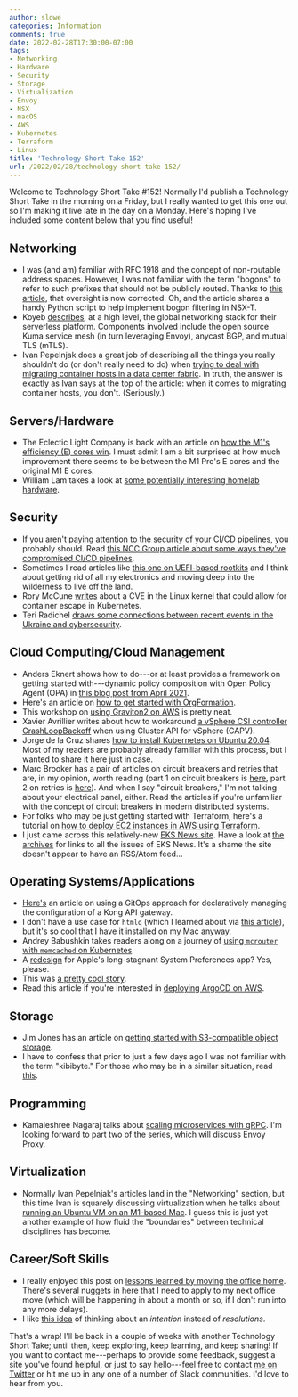 ```yaml
---
author: slowe
categories: Information
comments: true
date: 2022-02-28T17:30:00-07:00
tags:
- Networking
- Hardware
- Security
- Storage
- Virtualization
- Envoy
- NSX
- macOS
- AWS
- Kubernetes
- Terraform
- Linux
title: 'Technology Short Take 152'
url: /2022/02/28/technology-short-take-152/
---
```


Welcome to Technology Short Take #152! Normally I'd publish a Technology Short Take in the morning on a Friday, but I really wanted to get this one out so I'm making it live late in the day on a Monday. Here's hoping I've included some content below that you find useful!<!--more-->

## Networking

* I was (and am) familiar with RFC 1918 and the concept of non-routable address spaces. However, I was not familiar with the term "bogons" to refer to such prefixes that should not be publicly routed. Thanks to [this article][link-1], that oversight is now corrected. Oh, and the article shares a handy Python script to help implement bogon filtering in NSX-T.
* Koyeb [describes][link-5], at a high level, the global networking stack for their serverless platform. Components involved include the open source Kuma service mesh (in turn leveraging Envoy), anycast BGP, and mutual TLS (mTLS).
* Ivan Pepelnjak does a great job of describing all the things you really shouldn't do (or don't really need to do) when [trying to deal with migrating container hosts in a data center fabric][link-12]. In truth, the answer is exactly as Ivan says at the top of the article: when it comes to migrating container hosts, you don't. (Seriously.)

## Servers/Hardware

* The Eclectic Light Company is back with an article on [how the M1's efficiency (E) cores win][link-6]. I must admit I am a bit surprised at how much improvement there seems to be between the M1 Pro's E cores and the original M1 E cores.
* William Lam takes a look at [some potentially interesting homelab hardware][link-14].

## Security

* If you aren't paying attention to the security of your CI/CD pipelines, you probably should. Read [this NCC Group article about some ways they've compromised CI/CD pipelines][link-11].
* Sometimes I read articles like [this one on UEFI-based rootkits][link-13] and I think about getting rid of all my electronics and moving deep into the wilderness to live off the land.
* Rory McCune [writes][link-17] about a CVE in the Linux kernel that could allow for container escape in Kubernetes.
* Teri Radichel [draws some connections between recent events in the Ukraine and cybersecurity][link-26].

## Cloud Computing/Cloud Management

* Anders Eknert shows how to do---or at least provides a framework on getting started with---dynamic policy composition with Open Policy Agent (OPA) in [this blog post from April 2021][link-3].
* Here's an article on [how to get started with OrgFormation][link-18].
* This workshop on [using Graviton2 on AWS][link-19] is pretty neat.
* Xavier Avrillier writes about how to workaround [a vSphere CSI controller CrashLoopBackoff][link-22] when using Cluster API for vSphere (CAPV).
* Jorge de la Cruz shares [how to install Kubernetes on Ubuntu 20.04][link-23]. Most of my readers are probably already familiar with this process, but I wanted to share it here just in case.
* Marc Brooker has a pair of articles on circuit breakers and retries that are, in my opinion, worth reading (part 1 on circuit breakers is [here][link-24], part 2 on retries is [here][link-25]). And when I say "circuit breakers," I'm not talking about your electrical panel, either. Read the articles if you're unfamiliar with the concept of circuit breakers in modern distributed systems.
* For folks who may be just getting started with Terraform, here's a tutorial on [how to deploy EC2 instances in AWS using Terraform][link-29].
* I just came across this relatively-new [EKS News site][link-30]. Have a look at [the archives][link-31] for links to all the issues of EKS News. It's a shame the site doesn't appear to have an RSS/Atom feed...

## Operating Systems/Applications

* [Here's][link-2] an article on using a GitOps approach for declaratively managing the configuration of a Kong API gateway.
* I don't have a use case for `htmlq` (which I learned about via [this article][link-8]), but it's so cool that I have it installed on my Mac anyway.
* Andrey Babushkin takes readers along on a journey of [using `mcrouter` with `memcached` on Kubernetes][link-9].
* A [redesign][link-15] for Apple's long-stagnant System Preferences app? Yes, please.
* This was [a pretty cool story][link-20].
* Read this article if you're interested in [deploying ArgoCD on AWS][link-21].

## Storage

* Jim Jones has an article on [getting started with S3-compatible object storage][link-7].
* I have to confess that prior to just a few days ago I was not familiar with the term "kibibyte." For those who may be in a similar situation, read [this][link-10].

## Programming

* Kamaleshree Nagaraj talks about [scaling microservices with gRPC][link-27]. I'm looking forward to part two of the series, which will discuss Envoy Proxy.

## Virtualization

* Normally Ivan Pepelnjak's articles land in the "Networking" section, but this time Ivan is squarely discussing virtualization when he talks about [running an Ubuntu VM on an M1-based Mac][link-28]. I guess this is just yet another example of how fluid the "boundaries" between technical disciplines has become.

## Career/Soft Skills

* I really enjoyed this post on [lessons learned by moving the office home][link-4]. There's several nuggets in here that I need to apply to my next office move (which will be happening in about a month or so, if I don't run into any more delays).
* I like [this idea][link-16] of thinking about an _intention_ instead of _resolutions_.

That's a wrap! I'll be back in a couple of weeks with another Technology Short Take; until then, keep exploring, keep learning, and keep sharing! If you want to contact me---perhaps to provide some feedback, suggest a site you've found helpful, or just to say hello---feel free to contact [me on Twitter][link-99] or hit me up in any one of a number of Slack communities. I'd love to hear from you.

[link-1]: https://blog.engyak.co/2022/01/bogons-and-how-to-leverage-public-ip.html
[link-2]: https://konghq.com/blog/gitops-for-kong-managing-kong-declaratively-with-deck-and-github-actions/
[link-3]: https://blog.styra.com/blog/dynamic-policy-composition-for-opa
[link-4]: https://originalgreen.org/blog/what-i-learned-by-moving-my
[link-5]: https://www.koyeb.com/blog/building-a-multi-region-service-mesh-with-kuma-envoy-anycast-bgp-and-mtls
[link-6]: https://eclecticlight.co/2022/01/03/power-frequency-management-how-m1-e-cores-win/
[link-7]: https://www.koolaid.info/getting-started-with-s3-compatible-object-storage/
[link-8]: https://linuxconfig.org/how-to-scrape-web-pages-from-the-command-line-using-htmlq
[link-9]: https://blog.flant.com/highly-available-memcached-with-mcrouter-in-kubernetes/
[link-10]: https://ozanerhansha.medium.com/kilobytes-vs-kibibytes-d77eb2ff6c2a
[link-11]: https://research.nccgroup.com/2022/01/13/10-real-world-stories-of-how-weve-compromised-ci-cd-pipelines/
[link-12]: https://blog.ipspace.net/2022/02/bgp-on-virtual-machines.html
[link-13]: https://www.darkreading.com/threat-intelligence/researchers-uncover-dangerous-new-firmware-level-rootkit
[link-14]: https://williamlam.com/2022/02/potentially-interesting-vmware-homelab-kits-for-2022.html
[link-15]: https://basicappleguy.com/basicappleblog/settingsapp
[link-16]: https://cate.blog/2022/01/31/the-intention/
[link-17]: https://blog.aquasec.com/cve-2022-0185-linux-kernel-container-escape-in-kubernetes
[link-18]: https://bahr.dev/2022/02/07/org-formation/
[link-19]: https://graviton2-workshop.workshop.aws/en/gettingstarted.html
[link-20]: https://spacelift.io/blog/tricking-postgres-into-using-query-plan
[link-21]: https://www.modulo2.nl/blog/argocd-on-aws-with-multiple-clusters
[link-22]: https://www.vxav.fr/2022-02-02-vsphere-csi-controller-crashloopbackoff-in-capv-cluster/
[link-23]: https://jorgedelacruz.uk/2022/01/31/how-to-install-kubernetes-on-ubuntu-20-04/
[link-24]: https://brooker.co.za/blog/2022/02/16/circuit-breakers.html
[link-25]: https://brooker.co.za/blog/2022/02/28/retries.html
[link-26]: https://medium.com/cloud-security/why-does-whats-happening-in-ukraine-matter-for-cybersecurity-3686efaa6223
[link-27]: https://www.thoughtworks.com/insights/blog/microservices/scaling-microservices-gRPC-part-one
[link-28]: https://blog.ipspace.net/2022/02/ubuntu-mac-m1.html
[link-29]: https://gmusumeci.medium.com/how-to-deploy-ec2-instances-in-aws-using-terraform-45e304230262
[link-30]: https://eks.news/
[link-31]: https://eks.news/archives/
[link-99]: https://twitter.com/scott_lowe

